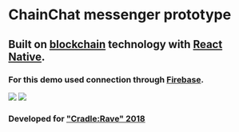 <h1> ChainChat messenger prototype </h1>
<h2> Built on <a href="https://ru.wikipedia.org/wiki/Блокчейн">blockchain</a> technology with <a href="http://facebook.github.io/react-native/"> React Native</a>. </h2> 
<h3> For this demo used connection through <a href="https://firebase.google.com">Firebase</a>. </h3>
<img src="https://pp.userapi.com/c841620/v841620337/65ce2/3CJtu_pWMMM.jpg"/>
<img src="https://pp.userapi.com/c840736/v840736672/572f1/cv7WFbpj664.jpg"/>
<h3>Developed for <a href="https://habr.com/company/sberbank/blog/348554/" target="blank">"Cradle:Rave" 2018 </h3></a>


